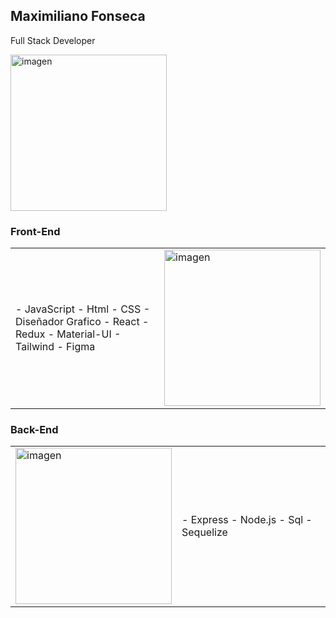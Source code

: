 
<div>
 <div> <h2>Maximiliano Fonseca</h2><p>Full Stack Developer</p>
    <img src="https://www.ceupe.com/images/easyblog_articles/3583/b2ap3_large_profesion-de-programador-web.jpg" alt="imagen" width="250"/>
  </div>
 <h3>Front-End</h3>
 <div>
  <table>
    <tr>
      <td >
        - JavaScript
        - Html
        - CSS
        - Diseñador Grafico
        - React   
        - Redux   
        - Material-UI   
        - Tailwind   
        - Figma   
      </td>
      <td >
        <img src="[https://www.ceupe.com/images/easyblog_articles/3583/b2ap3_large_profesion-de-programador-web.jpg](https://outsourcing.team/wp-content/uploads/2019/01/Navyki-Front-End-razrabotchika.jpg)" alt="imagen" width="250" />
      </td>
    </tr>
  </table>
</div>
 <h3>Back-End</h3>
 <div>
  <table>
    <tr>
      <td >
        <img src="[https://www.ceupe.com/images/easyblog_articles/3583/b2ap3_large_profesion-de-programador-web.jpg](https://media.proglib.io/posts/2019/11/03/c236c35c960c7016e0d785b0558026c4.png)" alt="imagen" width="250" />
      </td>
      <td >
        - Express
        - Node.js
        - Sql
        - Sequelize
      </td>
    </tr>
  </table>
</div>
</div>




